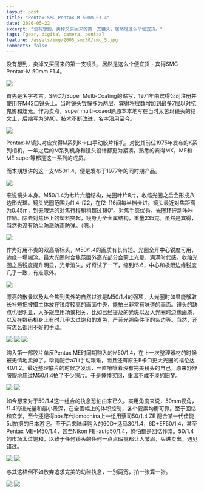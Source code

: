 ```yaml
---
layout: post
title: "Pentax SMC Pentax-M 50mm F1.4"
date: 2020-05-22
excerpt: "没有想到，卖掉又买回来的第一支镜头，居然是这么个便宜货。"
tags: [gear, digital camera, pentax]
feature: /assets/img/2005_smc50/smc_5.jpg
comments: false
---
```



没有想到，卖掉又买回来的第一支镜头，居然是这么个便宜货 - 宾得SMC Pentax-M 50mm F1.4。

![](/assets/img/2005_smc/smc_15.jpg)

首先是名字考古。SMC为Super Multi-Coating的缩写，1971年由宾得公司注册并使用在M42口镜头上。当时镜头镀膜多为两层，宾得将层数增加到最多7层以对抗鬼影和炫光。作为卖点，super multi-coaed原原本本地写在当时太苦玛镜头的铭文上，后缩写为SMC，技术不断改进，名字沿用至今。

![](/assets/img/2005_smc/smc_4.jpg)

Pentax-M镜头对应宾得M系列K卡口手动胶片相机。对比其前任1975年发布的K系列相机，一年之后的M系列机身和镜头设计都更为紧凑，熟悉的宾得MX，ME和ME super等都是这一系列的成员。

而本期想讲的这一支M50/1.4，便是发布于1977年的同时期产品。

![](/assets/img/2005_smc/smc_3.jpg)

来说镜头本身。M50/1.4为七片六组结构，光圈叶片8片，收缩光圈之后会形成八边形光斑。镜头光圈范围为f1.4-f22，在f2-f16间每半档步进。镜头最近对焦距离为0.45m，到无限远的对焦行程稍稍超过180°。对焦手感优秀，光圈环拧动咔咔作响。除去对焦环上的塑料突起，镜身为全金属结构，重量235克。虽然是宾得，当然也没有防尘防溅防雨防弹。（嗯。）

![](/assets/img/2005_smc/smc_2.jpg)

作为好用不贵的双高斯标头，M50/1.4的画质有长有短。光圈全开中心锐度可用，边缘一塌糊涂。最大光圈时合焦范围外高光部分会蒙上光晕，满满时代感。收缩光圈之后锐度提升明显，光晕消失。好奇试了一下，缩到f5.6，中心和极限边缘锐度几乎一致，有点意外。

![](/assets/img/2005_smc/zoom.jpg)

漂亮的散景以及从合焦到焦外的自然过渡是M50/1.4的强项，大光圈时如果能够取长补短把被摄主体放在锐度较高的画面中央，能拍出非常有味道的画面。镜头的缺点也很明显，大多跟应用场景相关，比如已经提及的光斑以及大光圈时边缘画质，以及在数码机身上有时几乎太过饱和的发色，严苛光照条件下的紫边等。当然，还有怎么都用不好的手动。

![](/assets/img/2005_smc/smc_6.jpg)
![](/assets/img/2005_smc/smc_1.jpg)
![](/assets/img/2005_smc/smc_11.jpg)

购入第一部胶片单反Pentax ME时同期购入的M50/1.4，在上一次整理器材的时候被无情地卖掉了。毕竟配合a7iii手动艰难，而且还有原生E卡口更大光圈的福伦达40/1.2。最近整理底片的时候才发现，一直嚷嚷着没有完美镜头的自己，原来舒舒服服地用过M50/1.4拍了不少照片。于是悻悻买回，重温不咸不淡的旧梦。

![](/assets/img/2005_smc/smc_7.jpg)
![](/assets/img/2005_smc/smc_9.jpg)

如今想来对于50/1.4这一组合的执念恐怕由来已久。实用角度来说，50mm视角，f1.4的进光量和最小景深，在全画幅上的体积控制，各个要素均衡可靠。至于回忆和玄学，至今还记得bbs年代lomochina上一组用蔡司50/1.4 ZE 配合某一代佳能5d拍摄的日本游记。至于后来陆续购入的60D+适马30/1.4，6D+EF50/1.4，甚至Pentax ME+M50/1.4，甚至Nikon FE+auto50/1.4，恐怕都是回忆作祟。50/1.4的市场太过饱和，以致于任何镜头的任何一点点瑕疵都让人皱眉，买进卖出，遇见错过。

![](/assets/img/2005_smc/smc_14.jpg)
![](/assets/img/2005_smc/smc_13.jpg)

与其这样倒不如放弃追求完美的幼稚执念，一别两宽，拍一张算一张。

![](/assets/img/2005_smc/smc_16.jpg)
![](/assets/img/2005_smc/smc_17.jpg)


